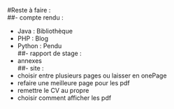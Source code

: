 #Reste à faire :  
##- compte rendu :  
  - Java : Bibliothèque  
  - PHP : Blog  
  - Python : Pendu  
##- rapport de stage :  
  - annexes  
##- site :  
  - choisir entre plusieurs pages ou laisser en onePage  
  - refaire une meilleure page pour les pdf  
  - remettre le CV au propre  
  - choisir comment afficher les pdf  
